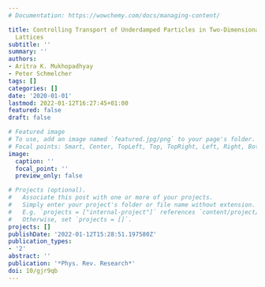 ```yaml
---
# Documentation: https://wowchemy.com/docs/managing-content/

title: Controlling Transport of Underdamped Particles in Two-Dimensional Driven Bravais
  Lattices
subtitle: ''
summary: ''
authors:
- Aritra K. Mukhopadhyay
- Peter Schmelcher
tags: []
categories: []
date: '2020-01-01'
lastmod: 2022-01-12T16:27:45+01:00
featured: false
draft: false

# Featured image
# To use, add an image named `featured.jpg/png` to your page's folder.
# Focal points: Smart, Center, TopLeft, Top, TopRight, Left, Right, BottomLeft, Bottom, BottomRight.
image:
  caption: ''
  focal_point: ''
  preview_only: false

# Projects (optional).
#   Associate this post with one or more of your projects.
#   Simply enter your project's folder or file name without extension.
#   E.g. `projects = ["internal-project"]` references `content/project/deep-learning/index.md`.
#   Otherwise, set `projects = []`.
projects: []
publishDate: '2022-01-12T15:28:51.197580Z'
publication_types:
- '2'
abstract: ''
publication: '*Phys. Rev. Research*'
doi: 10/gjr9qb
---
```

